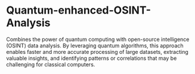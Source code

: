 # Quantum-enhanced-OSINT-Analysis
Combines the power of quantum computing with open-source intelligence (OSINT) data analysis. By leveraging quantum algorithms, this approach enables faster and more accurate processing of large datasets, extracting valuable insights, and identifying patterns or correlations that may be challenging for classical computers.
